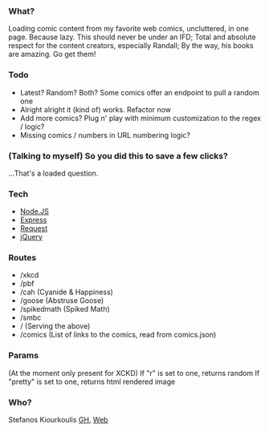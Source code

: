 ### What?

Loading comic content from my favorite web comics, uncluttered, in one page. Because lazy. This should never be under an IFD; Total and absolute respect for the content creators, especially Randall; By the way, his books are amazing. Go get them!

### Todo

* Latest? Random? Both? Some comics offer an endpoint to pull a random one
* Alright alright it (kind of) works. Refactor now
* Add more comics? Plug n' play with minimum customization to the regex / logic?
* Missing comics / numbers in URL numbering logic?

### (Talking to myself) So you did this to save a few clicks?

...That's a loaded question.

### Tech

* [Node.JS](https://nodejs.org/en/)
* [Express](https://expressjs.com/)
* [Request](https://www.npmjs.com/package/request)
* [jQuery](https://jquery.com/)

### Routes
* /xkcd
* /pbf
* /cah (Cyanide & Happiness)
* /goose (Abstruse Goose)
* /spikedmath (Spiked Math)
* /smbc
* / (Serving the above)
* /comics (List of links to the comics, read from comics.json)

### Params
(At the moment only present for XCKD)
If "r" is set to one, returns random
If "pretty" is set to one, returns html rendered image

### Who?
Stefanos Kiourkoulis [GH](https://github.com/stefkiourk), [Web](https://stefki.com)
